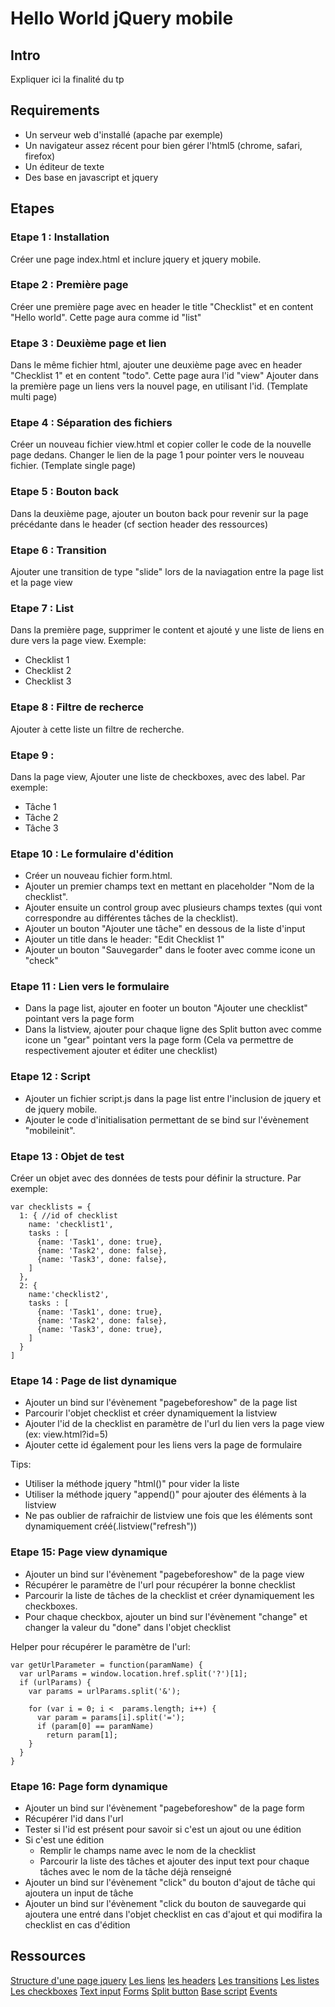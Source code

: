 Hello World jQuery mobile
=========================

Intro
-----

Expliquer ici la finalité du tp

Requirements
------------

- Un serveur web d'installé (apache par exemple)
- Un navigateur assez récent pour bien gérer l'html5 (chrome, safari, firefox)
- Un éditeur de texte
- Des base en javascript et jquery

Etapes
---------

### Etape 1 : Installation

Créer une page index.html et inclure jquery et jquery mobile.

### Etape 2 : Première page

Créer une première page avec en header le title "Checklist" et en content "Hello world".
Cette page aura comme id "list"

### Etape 3 : Deuxième page et lien

Dans le même fichier html, ajouter une deuxième page avec en header "Checklist 1" et en content "todo".
Cette page aura l'id "view"
Ajouter dans la première page un liens vers la nouvel page, en utilisant l'id. (Template multi page)

### Etape 4 : Séparation des fichiers

Créer un nouveau fichier view.html et copier coller le code de la nouvelle page dedans.
Changer le lien de la page 1 pour pointer vers le nouveau fichier. (Template single page)

### Etape 5 : Bouton back

Dans la deuxième page, ajouter un bouton back pour revenir sur la page précédante dans le header (cf section header des ressources)

### Etape 6 : Transition

Ajouter une transition de type "slide" lors de la naviagation entre la page list et la page view

### Etape 7 : List

Dans la première page, supprimer le content et ajouté y une liste de liens en dure vers la page view.
Exemple:
- Checklist 1
- Checklist 2
- Checklist 3

### Etape 8 : Filtre de recherce

Ajouter à cette liste un filtre de recherche.

### Etape 9 : 

Dans la page view, Ajouter une liste de checkboxes, avec des label.
Par exemple:

- Tâche 1
- Tâche 2
- Tâche 3

### Etape 10 : Le formulaire d'édition

- Créer un nouveau fichier form.html.
- Ajouter un premier champs text en mettant en placeholder "Nom de la checklist".
- Ajouter ensuite un control group avec plusieurs champs textes (qui vont correspondre au différentes tâches de la checklist).
- Ajouter un bouton "Ajouter une tâche" en dessous de la liste d'input
- Ajouter un title dans le header: "Edit Checklist 1"
- Ajouter un bouton "Sauvegarder" dans le footer avec comme icone un "check"

### Etape 11 : Lien vers le formulaire

- Dans la page list, ajouter en footer un bouton "Ajouter une checklist" pointant vers la page form
- Dans la listview, ajouter pour chaque ligne des Split button avec comme icone un "gear" pointant vers la page form
(Cela va permettre de respectivement ajouter et éditer une checklist)

### Etape 12 : Script

- Ajouter un fichier script.js dans la page list entre l'inclusion de jquery et de jquery mobile.
- Ajouter le code d'initialisation permettant de se bind sur l'évènement "mobileinit".

### Etape 13 : Objet de test

Créer un objet avec des données de tests pour définir la structure.
Par exemple:

    var checklists = {
	  1: { //id of checklist
	    name: 'checklist1',
		tasks : [
		  {name: 'Task1', done: true},
		  {name: 'Task2', done: false},
		  {name: 'Task3', done: false},
		]
	  },
	  2: {
	    name:'checklist2',
		tasks : [
		  {name: 'Task1', done: true},
		  {name: 'Task2', done: false},
		  {name: 'Task3', done: true},
		]
      }
	]

### Etape 14 : Page de list dynamique

- Ajouter un bind sur l'évènement "pagebeforeshow" de la page list
- Parcourir l'objet checklist et créer dynamiquement la listview
- Ajouter l'id de la checklist en paramètre de l'url du lien vers la page view (ex: view.html?id=5)
- Ajouter cette id également pour les liens vers la page de formulaire

Tips:
- Utiliser la méthode jquery "html()" pour vider la liste
- Utiliser la méthode jquery "append()" pour ajouter des éléments à la listview
- Ne pas oublier de rafraichir de listview une fois que les éléments sont dynamiquement créé(.listview("refresh"))

### Etape 15: Page view dynamique

- Ajouter un bind sur l'évènement "pagebeforeshow" de la page view
- Récupérer le paramètre de l'url pour récupérer la bonne checklist
- Parcourir la liste de tâches de la checklist et créer dynamiquement les checkboxes.
- Pour chaque checkbox, ajouter un bind sur l'évènement "change" et changer la valeur du "done" dans l'objet checklist
  

Helper pour récupérer le paramètre de l'url:

    var getUrlParameter = function(paramName) {
	  var urlParams = window.location.href.split('?')[1];
	  if (urlParams) {
	    var params = urlParams.split('&');

        for (var i = 0; i <  params.length; i++) {
	      var param = params[i].split('=');
		  if (param[0] == paramName)
	        return param[1];
		}
	  }
	}

### Etape 16: Page form dynamique

- Ajouter un bind sur l'évènement "pagebeforeshow" de la page form
- Récupérer l'id dans l'url
- Tester si l'id est présent pour savoir si c'est un ajout ou une édition
- Si c'est une édition
  - Remplir le champs name avec le nom de la checklist
  - Parcourir la liste des tâches et ajouter des input text pour chaque tâches avec le nom de la tâche déjà renseigné
- Ajouter un bind sur l'évènement "click" du bouton d'ajout de tâche qui ajoutera un input de tâche
- Ajouter un bind sur l'évènement "click du bouton de sauvegarde qui ajoutera une entré dans l'objet checklist en cas d'ajout et qui modifira la checklist en cas d'édition

Ressources
----------
[Structure d'une page jquery](http://jquerymobile.com/demos/1.3.0-beta.1/docs/pages/page-anatomy.html)
[Les liens](http://view.jquerymobile.com/1.3.1/dist/demos/widgets/links/)
[les headers](http://view.jquerymobile.com/1.3.1/dist/demos/widgets/headers/)
[Les transitions](http://jquerymobile.com/demos/1.3.0-beta.1/docs/pages/page-transitions.html)
[Les listes](http://jquerymobile.com/demos/1.3.0-beta.1/docs/lists/index.html)
[Les checkboxes](http://jquerymobile.com/demos/1.3.0-beta.1/docs/forms/checkboxes/)
[Text input](http://jquerymobile.com/demos/1.3.0-beta.1/docs/forms/textinputs/)
[Forms](http://jquerymobile.com/demos/1.3.0-beta.1/docs/forms/docs-forms.html)
[Split button](http://jquerymobile.com/demos/1.3.0-beta.1/docs/lists/lists-split.html)
[Base script](http://jquerymobile.com/demos/1.3.0-beta.1/docs/api/globalconfig.html)
[Events](http://jquerymobile.com/demos/1.3.0-beta.1/docs/api/events.html)
